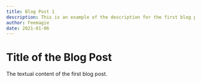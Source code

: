 ```yaml
---
title: Blog Post 1
description: This is an example of the description for the first blog post.
author: Feemagie
date: 2021-01-06
---
```


# Title of the Blog Post

The textual content of the first blog post.